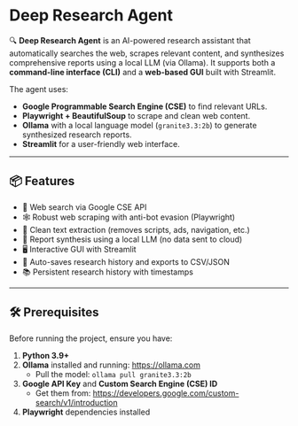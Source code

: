 # Deep Research Agent

🔍 **Deep Research Agent** is an AI-powered research assistant that automatically searches the web, scrapes relevant content, and synthesizes comprehensive reports using a local LLM (via Ollama). It supports both a **command-line interface (CLI)** and a **web-based GUI** built with Streamlit.

The agent uses:
- **Google Programmable Search Engine (CSE)** to find relevant URLs.
- **Playwright + BeautifulSoup** to scrape and clean web content.
- **Ollama** with a local language model (`granite3.3:2b`) to generate synthesized research reports.
- **Streamlit** for a user-friendly web interface.

---

## 📦 Features

- 🔎 Web search via Google CSE API
- 🕸️ Robust web scraping with anti-bot evasion (Playwright)
- 🧹 Clean text extraction (removes scripts, ads, navigation, etc.)
- 🤖 Report synthesis using a local LLM (no data sent to cloud)
- 🖥️ Interactive GUI with Streamlit
- 💾 Auto-saves research history and exports to CSV/JSON
- 📚 Persistent research history with timestamps

---

## 🛠️ Prerequisites

Before running the project, ensure you have:

1. **Python 3.9+**
2. **Ollama** installed and running: https://ollama.com
   - Pull the model: `ollama pull granite3.3:2b`
3. **Google API Key** and **Custom Search Engine (CSE) ID**
   - Get them from: https://developers.google.com/custom-search/v1/introduction
4. **Playwright** dependencies installed
